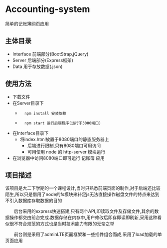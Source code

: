 # Accounting-system

简单的记账簿网页应用

## 主体目录

* Interface 前端部分(BootStrap,jQuery)
* Server 后端部分(Express框架)
* Data 用于存放数据(.json)

## 使用方法

* 下载文件
* 在Server目录下
    *       npm install 安装依赖
    *       npm start 运行后端程序(运行于3000端口)
* 在Interface目录下
    * 将index.html放置于8080端口的静态服务器上
        * 后端进行限制,只有8080端口可用访问
        * 可用使用 node 的 http-server 模块运行
* 在浏览器中访问8080端口即可运行 记账簿 应用

## 项目描述

该项目是大二下学期的一个课程设计,当时只熟悉前端页面的制作,对于后端还比较陌生,所以只是借用了node的fs模块来补足js无法直接操作磁盘文件的特点来达到不引入数据库存取数据的目的

&emsp;&emsp;后台采用的express快速搭建,只有两个API,即读取文件及存储文件,其余的数据操作都交由前台完成.数据存储在内存中,用户修改后即存即读即刷新,采用这种看似很不符合规范的方式也是当时技术能力有限的无奈之举

&emsp;&emsp;前台则是采用了adminLTE页面框架和一些插件组合而成,采用了load加载的单页面应用
